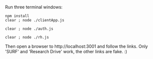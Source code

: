 Run three terminal windows:
```
npm install
clear ; node ./clientApp.js
```
```
clear ; node ./auth.js
```
```
clear ; node ./rh.js
```
Then open a browser to http://localhost:3001 and follow the links. Only 'SURF' and 'Research Drive' work, the other links are fake. :)
